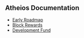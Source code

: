 ## Atheios Documentation
* [Early Roadmap](EarlyRoadmap.md)
* [Block Rewards](BlockRewards.md)
* [Development Fund](DevFund.md)
